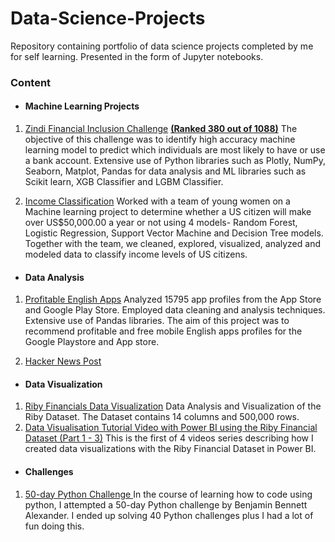# Data-Science-Projects
Repository containing portfolio of data science projects completed by me for self learning. Presented in the form of Jupyter notebooks. 

### Content
* #### Machine Learning Projects

1. [Zindi Financial Inclusion Challenge](https://github.com/TosinGeorge/Data-Science-Projects/blob/main/ML%20Projects/Financial_Inclusion_Challenge_Zindi.ipynb) **[(Ranked 380 out of 1088)](https://zindi.africa/users/TosinGeorge/competitions/certificate)**
The objective of this challenge was to identify high accuracy machine learning model to predict which individuals are most likely to have or use a bank account. Extensive use of Python libraries such as Plotly, NumPy, Seaborn, Matplot, Pandas for data analysis and ML libraries such as Scikit learn, XGB Classifier and LGBM Classifier.

2. [Income Classification](https://github.com/TosinGeorge/Data-Science-Projects/blob/main/Income_Classification_Project.ipynb) Worked with a team of young women on a Machine learning project to determine whether a US citizen will make over US$50,000.00 a year or not using 4 models- Random Forest, Logistic Regression, Support Vector Machine and Decision Tree models. Together with the team, we cleaned, explored, visualized, analyzed and modeled data to classify income levels of US citizens.


* #### Data Analysis

1. [Profitable English Apps](https://github.com/TosinGeorge/Data-Science-Projects/blob/main/Profitable_Mobile_English_Apps.ipynb) Analyzed 15795 app profiles from the App Store and Google Play Store. Employed data cleaning and analysis techniques. Extensive use of Pandas libraries. The aim of this project was to recommend profitable and free mobile English apps profiles for the Google Playstore and App store. 

2. [Hacker News Post](https://nbviewer.org/github/TosinGeorge/Data-Science-Projects/blob/main/Exploring_Hacker_News_Post_Project%20%282%29.ipynb)

* #### Data Visualization
1. [Riby Financials Data Visualization](https://github.com/TosinGeorge/Data-Science-Projects/blob/main/Riby%20Financials.pdf) Data Analysis and Visualization of the Riby Dataset. The Dataset contains 14 columns and 500,000 rows.
2. [Data Visualisation Tutorial Video with Power BI using the Riby Financial Dataset (Part 1 - 3)](https://www.youtube.com/watch?v=evK-AxFXWHc&list=PLtz6r2ceLntMnNYEg5c2P2HY_mBvMt5XQ) This is the first of 4 videos series describing how I created data visualizations with the Riby Financial Dataset in Power BI.

* #### Challenges

1. [50-day Python Challenge 
](https://github.com/TosinGeorge/Data-Science-Projects/blob/main/Challenges/50_day_Python_Challenge.ipynb) In the course of learning how to code using python, I attempted a 		50-day Python challenge by Benjamin Bennett Alexander. I ended up solving 40 Python challenges plus I had a lot of fun doing this.
